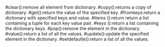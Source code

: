 #clear():remove all element from dictionary.
#copy():returns a copy of dictionary.
#get():return the value of the specified key.
#fromkeys:return a dictionary with specified keys and value.
#items ():return return a list containing a tuple for each key value pair.
#keys ():return a list containing the dictionary keys.
#pop():remove the element in the dictionary.
#value():return a list of all the values.
#update():update the specified element in the dictionary.
#setdefaulte():return a list of all the values.